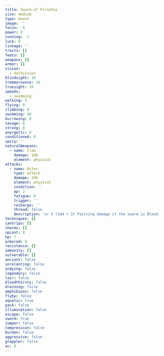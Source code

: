 ```yaml
---
title: Swarm of Piranhas
size: medium
type: beast
image: ''
focus: -4
power: 0
cunning: -1
luck: 0
lineage: ''
traits: []
feats: []
weapons: []
armor: []
vision:
  - darkvision
blindsight: 10
tremmorsense: 10
truesight: 10
speeds:
  - swimming
walking: 5
flying: 0
climbing: 0
swimming: 40
burrowing: 0
savage: 0
strong: 0
energetic: 0
conditioned: 0
spicy: ''
naturalWeapons:
  - name: Claw
    damage: 1d6
    element: physical
attacks:
  - name: Bites
    type: attack
    damage: 2d4
    element: physical
    condition: ''
    ap: 2
    fatigue: 0
    trigger: ''
    recharge: ''
    thread: false
    description: 'or 5 (1d4 + 3) Piercing damage if the swarm is Bloodied. range: 5'
techniques: []
cantrips: []
charms: []
upcast: 0
hp: 7
armored: 0
resistance: []
immunity: []
vulnerable: []
ancient: false
unrelenting: false
undying: false
legendary: false
lair: false
bloodthirsty: false
draining: false
amphibious: false
flyby: false
aquatic: true
pack: false
illumination: false
escape: false
swarm: true
jumper: false
compression: false
burden: false
aggressive: false
grappler: false
ac: 0
---
```


